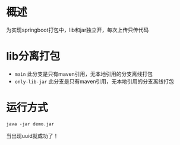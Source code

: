 # 概述

为实现springboot打包中，lib和jar独立开，每次上传只传代码



# lib分离打包
- `main` 此分支是只有maven引用，无本地引用的分支离线打包
- `only-lib-jar` 此分支是只有maven引用，无本地引用的分支离线打包


# 运行方式

```shell
java -jar demo.jar
```
当出现uuid就成功了！

